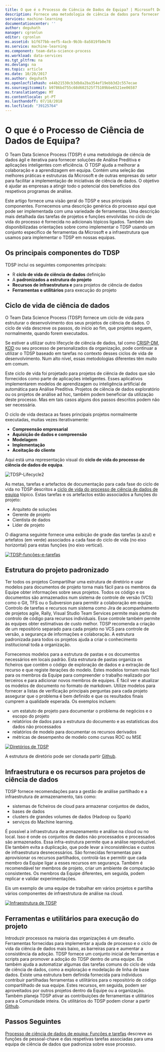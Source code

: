 ```yaml
---
title: O que é o Processo de Ciência de Dados de Equipa? | Microsoft Docs
description: Fornece uma metodologia de ciência de dados para fornecer soluções de Análise Preditiva e aplicações inteligentes.
services: machine-learning
documentationcenter: ''
author: deguhath
manager: cgronlun
editor: cgronlun
ms.assetid: b1f677bb-eef5-4acb-9b3b-8a5819fb0e78
ms.service: machine-learning
ms.component: team-data-science-process
ms.workload: data-services
ms.tgt_pltfrm: na
ms.devlang: na
ms.topic: article
ms.date: 10/20/2017
ms.author: deguhath
ms.openlocfilehash: e44b21530cb3db8a2ba354ef19ebb3d2c557ecae
ms.sourcegitcommit: b9786bd755c68d602525f75109bbe6521ee06587
ms.translationtype: MT
ms.contentlocale: pt-PT
ms.lasthandoff: 07/18/2018
ms.locfileid: "39125764"
---
```

# <a name="what-is-the-team-data-science-process"></a>O que é o Processo de Ciência de Dados de Equipa?

O Team Data Science Process (TDSP) é uma metodologia de ciência de dados ágil e iterativa para fornecer soluções de Análise Preditiva e aplicações inteligentes com eficiência. O TDSP ajuda a melhorar a colaboração e a aprendizagem em equipa. Contém uma seleção das melhores práticas e estruturas da Microsoft e de outras empresas do setor para facilitar a implementação de iniciativas de ciência de dados. O objetivo é ajudar as empresas a atingir todo o potencial dos benefícios dos respetivos programas de análise.

Este artigo fornece uma visão geral do TDSP e seus principais componentes. Fornecemos uma descrição genérica do processo aqui que pode ser implementada com uma variedade de ferramentas. Uma descrição mais detalhada das tarefas de projetos e funções envolvidas no ciclo de vida do processo é fornecida no adicionais tópicos ligados. Também são disponibilizadas orientações sobre como implementar o TDSP usando um conjunto específico de ferramentas da Microsoft e a infraestrutura que usamos para implementar o TDSP em nossas equipas.

## <a name="key-components-of-the-tdsp"></a>Os principais componentes do TDSP

TDSP inclui os seguintes componentes principais:

- R **ciclo de vida de ciência de dados** definição
- A **padronizados a estrutura do projeto**
- **Recursos de infraestrutura e** para projetos de ciência de dados
- **Ferramentas e utilitários** para execução do projeto


## <a name="data-science-lifecycle"></a>Ciclo de vida de ciência de dados

O Team Data Science Process (TDSP) fornece um ciclo de vida para estruturar o desenvolvimento dos seus projetos de ciência de dados. O ciclo de vida descreve os passos, do início ao fim, que projetos seguem, normalmente, quando forem executados.

Se estiver a utilizar outro lifecycle de ciência de dados, tal como [CRISP-DM](https://wikipedia.org/wiki/Cross_Industry_Standard_Process_for_Data_Mining), [KDD](https://wikipedia.org/wiki/Data_mining#Process) ou seu processo de personalizados da organização, pode continuar a utilizar o TDSP baseado em tarefas no contexto desses ciclos de vida de desenvolvimento. Num alto nível, essas metodologias diferentes têm muito em comum. 

Este ciclo de vida foi projetado para projetos de ciência de dados que são fornecidos como parte de aplicações inteligentes. Esses aplicativos implementarem modelos de aprendizagem ou inteligência artificial de automática para Análise Preditiva. Projetos de ciência de dados exploratório ou os projetos de análise ad hoc, também podem beneficiar da utilização deste processo. Mas em tais casos alguns dos passos descritos podem não ser necessária.    

O ciclo de vida destaca as fases principais projetos normalmente executadas, muitas vezes iterativamente:

* **Compreensão empresarial**
* **Aquisição de dados e compreensão**
* **Modelagem**
* **Implementação**
* **Aceitação do cliente**

Aqui está uma representação visual do **ciclo de vida do processo de ciência de dados de equipa**. 

![TDSP-Lifecycle2](./media/overview/tdsp-lifecycle2.png) 

As metas, tarefas e artefactos de documentação para cada fase do ciclo de vida no TDSP descritos a [ciclo de vida do processo de ciência de dados de equipa](lifecycle.md) tópico. Estas tarefas e os artefactos estão associados a funções do projeto:

- Arquiteto de soluções
- Gerente de projeto
- Cientista de dados
- Líder de projeto 

O diagrama seguinte fornece uma exibição de grade das tarefas (a azul) e artefatos (em verde) associados a cada fase do ciclo de vida (no eixo horizontal) para estas funções (no eixo vertical). 

[ ![TDSP-funções-e-tarefas](./media/overview/tdsp-tasks-by-roles.png) ](./media/overview/tdsp-tasks-by-roles.png#lightbox)

## <a name="standardized-project-structure"></a>Estrutura do projeto padronizado

Ter todos os projetos Compartilhar uma estrutura de diretório e usar modelos para documentos de projeto torna mais fácil para os membros da Equipe obter informações sobre seus projetos. Todos os código e os documentos são armazenados num sistema de controle de versão (VCS) como o Git, TFS ou o Subversion para permitir a colaboração em equipe. Controlo de tarefas e recursos num sistema como Jira de acompanhamento de projetos agile, Rally, Visual Studio Team Services permite mais perto de controlo de código para recursos individuais. Esse controle também permite às equipes obter estimativas de custo melhor. TDSP recomenda a criação de um repositório separado para cada projeto no VCS para controle de versão, a segurança de informações e colaboração. A estrutura padronizada para todos os projetos ajuda a criar o conhecimento institucional toda a organização.

Fornecemos modelos para a estrutura de pastas e os documentos necessários em locais padrão. Esta estrutura de pastas organiza os ficheiros que contêm o código de exploração de dados e a extração de recurso e que registe iterações do modelo. Estes modelos tornam mais fácil para os membros da Equipe para compreender o trabalho realizado por terceiros e para adicionar novos membros de equipes. É fácil ver e atualizar os modelos de documento no formato de markdown. Utilize modelos para fornecer a listas de verificação principais perguntas para cada projeto assegurar que o problema é bem definido e que os resultados finais cumprem a qualidade esperada. Os exemplos incluem:

- um estatuto de projeto para documentar o problema de negócios e o escopo do projeto
- relatórios de dados para a estrutura do documento e as estatísticas dos dados não processados
- relatórios de modelo para documentar os recursos derivados
- métricas de desempenho de modelo como curvas ROC ou MSE


[ ![Diretórios de TDSP](./media/overview/tdsp-dir-structure.png) ](./media/overview/tdsp-dir-structure.png#lightbox)

A estrutura de diretório pode ser clonada partir [Github](https://github.com/Azure/Azure-TDSP-ProjectTemplate).

## <a name="infrastructure-and-resources-for-data-science-projects"></a>Infraestrutura e os recursos para projetos de ciência de dados  

TDSP fornece recomendações para a gestão de análise partilhado e a infraestrutura de armazenamento, tais como:

- sistemas de ficheiros de cloud para armazenar conjuntos de dados, 
- bases de dados
- clusters de grandes volumes de dados (Hadoop ou Spark) 
- serviços do Machine learning. 

É possível a infraestrutura de armazenamento e análise na cloud ou no local. Isso é onde os conjuntos de dados não processados e processados são armazenados. Essa infra-estrutura permite que a análise reproduzível. Ele também evita a duplicação, que pode levar a inconsistências e custos de infraestrutura desnecessários. São fornecidas ferramentas para aprovisionar os recursos partilhados, controlá-las e permitir que cada membro da Equipe ligar a esses recursos em segurança. Também é recomendável ter membros de projeto, criar um ambiente de computação consistentes. Os membros da Equipe diferentes, em seguida, podem replicar e validar experimentações.

Eis um exemplo de uma equipe de trabalhar em vários projetos e partilha vários componentes de infraestrutura de análise na cloud.

[ ![Infraestrutura de TDSP](./media/overview/tdsp-analytics-infra.png) ](./media/overview/tdsp-analytics-infra.png#lightbox) 


## <a name="tools-and-utilities-for-project-execution"></a>Ferramentas e utilitários para execução do projeto

Introduzir processos na maioria das organizações é um desafio. Ferramentas fornecidas para implementar a ajuda de processo e o ciclo de vida da ciência de dados mais baixo, as barreiras para e aumentar a consistência da adoção. TDSP fornece um conjunto inicial de ferramentas e scripts para promover a adoção do TDSP dentro de uma equipe. Ele também ajuda a automatizar algumas das tarefas comuns do ciclo de vida de ciência de dados, como a exploração e modelação de linha de base dados. Existe uma estrutura bem definida fornecida para indivíduos contribuir partilhadas ferramentas e utilitários para o repositório de código compartilhado de sua equipe. Estes recursos, em seguida, podem ser aproveitados por outros projetos dentro da Equipe ou a organização. Também planeja TDSP ativar as contribuições de ferramentas e utilitários para a Comunidade inteira. Os utilitários do TDSP podem clonar a partir [Github](https://github.com/Azure/Azure-TDSP-Utilities).


## <a name="next-steps"></a>Passos Seguintes

[Processo de ciência de dados de equipa: Funções e tarefas](https://github.com/Azure/Microsoft-TDSP/blob/master/Docs/roles-tasks.md) descreve as funções de pessoal-chave e das respetivas tarefas associadas para uma equipa de ciência de dados que padroniza sobre esse processo. 
